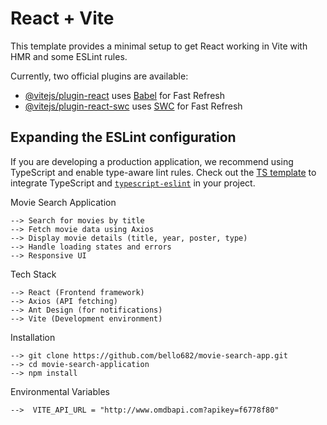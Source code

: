 # React + Vite

This template provides a minimal setup to get React working in Vite with HMR and some ESLint rules.

Currently, two official plugins are available:

- [@vitejs/plugin-react](https://github.com/vitejs/vite-plugin-react/blob/main/packages/plugin-react/README.md) uses [Babel](https://babeljs.io/) for Fast Refresh
- [@vitejs/plugin-react-swc](https://github.com/vitejs/vite-plugin-react-swc) uses [SWC](https://swc.rs/) for Fast Refresh

## Expanding the ESLint configuration

If you are developing a production application, we recommend using TypeScript and enable type-aware lint rules. Check out the [TS template](https://github.com/vitejs/vite/tree/main/packages/create-vite/template-react-ts) to integrate TypeScript and [`typescript-eslint`](https://typescript-eslint.io) in your project.

Movie Search Application

    --> Search for movies by title
    --> Fetch movie data using Axios
    --> Display movie details (title, year, poster, type)
    --> Handle loading states and errors
    --> Responsive UI

Tech Stack

    --> React (Frontend framework)
    --> Axios (API fetching)
    --> Ant Design (for notifications)
    --> Vite (Development environment)

Installation

    --> git clone https://github.com/bello682/movie-search-app.git
    --> cd movie-search-application
    --> npm install

Environmental Variables

    -->  VITE_API_URL = "http://www.omdbapi.com?apikey=f6778f80"
